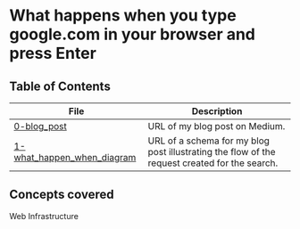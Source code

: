 # What happens when you type google.com in your browser and press Enter

## Table of Contents
File | Description
---- | -----------
[0-blog_post](./0-blog_post) | URL of my blog post on Medium.
[1-what_happen_when_diagram](./1-what_happen_when_diagram) | URL of a schema for my blog post illustrating the flow of the request created for the search.

## Concepts covered
Web Infrastructure
